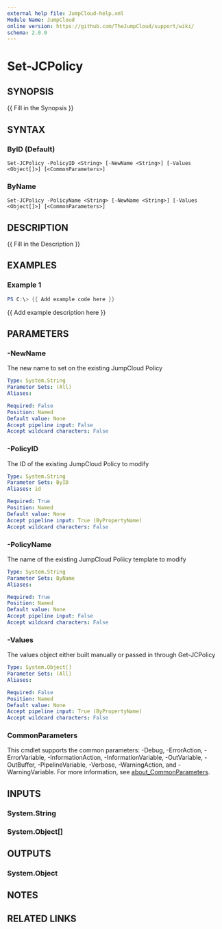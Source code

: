 ```yaml
---
external help file: JumpCloud-help.xml
Module Name: JumpCloud
online version: https://github.com/TheJumpCloud/support/wiki/
schema: 2.0.0
---
```


# Set-JCPolicy

## SYNOPSIS
{{ Fill in the Synopsis }}

## SYNTAX

### ByID (Default)
```
Set-JCPolicy -PolicyID <String> [-NewName <String>] [-Values <Object[]>] [<CommonParameters>]
```

### ByName
```
Set-JCPolicy -PolicyName <String> [-NewName <String>] [-Values <Object[]>] [<CommonParameters>]
```

## DESCRIPTION
{{ Fill in the Description }}

## EXAMPLES

### Example 1
```powershell
PS C:\> {{ Add example code here }}
```

{{ Add example description here }}

## PARAMETERS

### -NewName
The new name to set on the existing JumpCloud Policy

```yaml
Type: System.String
Parameter Sets: (All)
Aliases:

Required: False
Position: Named
Default value: None
Accept pipeline input: False
Accept wildcard characters: False
```

### -PolicyID
The ID of the existing JumpCloud Policy to modify

```yaml
Type: System.String
Parameter Sets: ByID
Aliases: id

Required: True
Position: Named
Default value: None
Accept pipeline input: True (ByPropertyName)
Accept wildcard characters: False
```

### -PolicyName
The name of the existing JumpCloud Poliicy template to modify

```yaml
Type: System.String
Parameter Sets: ByName
Aliases:

Required: True
Position: Named
Default value: None
Accept pipeline input: False
Accept wildcard characters: False
```

### -Values
The values object either built manually or passed in through Get-JCPolicy

```yaml
Type: System.Object[]
Parameter Sets: (All)
Aliases:

Required: False
Position: Named
Default value: None
Accept pipeline input: True (ByPropertyName)
Accept wildcard characters: False
```

### CommonParameters
This cmdlet supports the common parameters: -Debug, -ErrorAction, -ErrorVariable, -InformationAction, -InformationVariable, -OutVariable, -OutBuffer, -PipelineVariable, -Verbose, -WarningAction, and -WarningVariable. For more information, see [about_CommonParameters](http://go.microsoft.com/fwlink/?LinkID=113216).

## INPUTS

### System.String

### System.Object[]

## OUTPUTS

### System.Object
## NOTES

## RELATED LINKS
